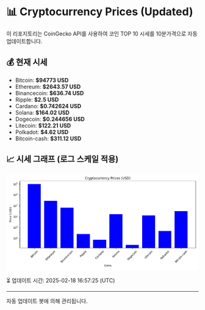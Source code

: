 
# 📊 Cryptocurrency Prices (Updated)

이 리포지토리는 CoinGecko API를 사용하여 코인 TOP 10 시세를 10분가격으로 자동 업데이트합니다.

## 💰 현재 시세
- Bitcoin: **$94773 USD**
- Ethereum: **$2643.57 USD**
- Binancecoin: **$636.74 USD**
- Ripple: **$2.5 USD**
- Cardano: **$0.742624 USD**
- Solana: **$164.02 USD**
- Dogecoin: **$0.244656 USD**
- Litecoin: **$122.21 USD**
- Polkadot: **$4.62 USD**
- Bitcoin-cash: **$311.12 USD**

## 📈 시세 그래프 (로그 스케일 적용)
![Crypto Prices](crypto_prices.png)

⏳ 업데이트 시간: 2025-02-18 16:57:25 (UTC)

---
자동 업데이트 봇에 의해 관리됩니다.
